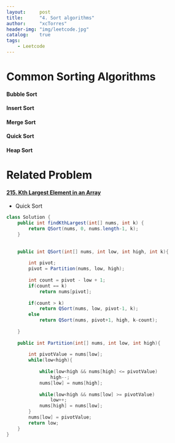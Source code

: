 ```yaml
---
layout:     post
title:      "4. Sort algorithms"
author:     "xcTorres"
header-img: "img/leetcode.jpg"
catalog:    true
tags:
    - Leetcode
---    
```

# Common Sorting  Algorithms
#### Bubble Sort
#### Insert Sort  
#### Merge Sort
#### Quick Sort
#### Heap Sort

# Related Problem  
#### [215. Kth Largest Element in an Array](https://leetcode.com/problems/kth-largest-element-in-an-array/)  
- Quick Sort
```java
class Solution {
    public int findKthLargest(int[] nums, int k) {
        return QSort(nums, 0, nums.length-1, k);
    }
    
    
    public int QSort(int[] nums, int low, int high, int k){
        
        int pivot;
        pivot = Partition(nums, low, high);
        
        int count = pivot - low + 1;
        if(count == k)
            return nums[pivot];
        
        if(count > k)
            return QSort(nums, low, pivot-1, k);
        else
            return QSort(nums, pivot+1, high, k-count);
        
    }
    
    public int Partition(int[] nums, int low, int high){
        
        int pivotValue = nums[low];
        while(low<high){
            
            while(low<high && nums[high] <= pivotValue)
                high--;
            nums[low] = nums[high];
            
            while(low<high && nums[low] >= pivotValue)
                low++;
            nums[high] = nums[low];
        }
        nums[low] = pivotValue;
        return low;
    }
} 
```


